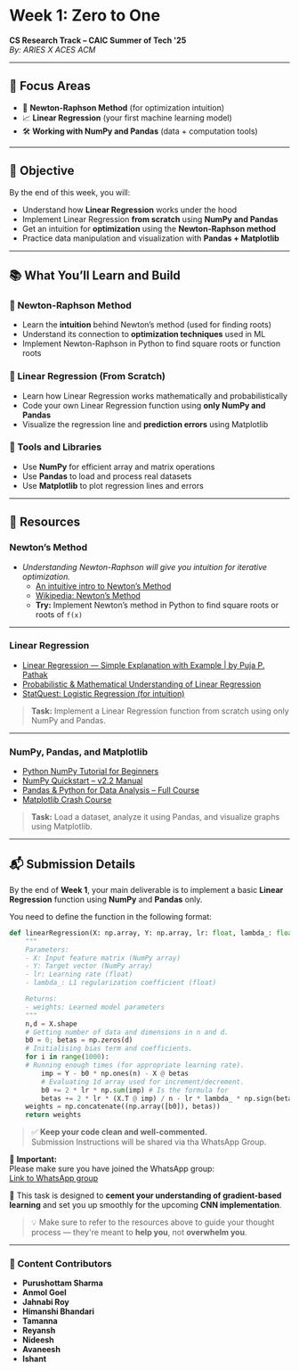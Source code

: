 # Week 1: Zero to One  
**CS Research Track – CAIC Summer of Tech '25**  
*By: ARIES X ACES ACM*

---

## 🎯 Focus Areas

- 🧠 **Newton-Raphson Method** (for optimization intuition)  
- 📈 **Linear Regression** (your first machine learning model)  
- 🛠️ **Working with NumPy and Pandas** (data + computation tools)

---

## 📝 Objective

By the end of this week, you will:
- Understand how **Linear Regression** works under the hood  
- Implement Linear Regression **from scratch** using **NumPy and Pandas**  
- Get an intuition for **optimization** using the **Newton-Raphson method**  
- Practice data manipulation and visualization with **Pandas + Matplotlib**

---

## 📚 What You’ll Learn and Build

### 📌 Newton-Raphson Method
- Learn the **intuition** behind Newton’s method (used for finding roots)  
- Understand its connection to **optimization techniques** used in ML  
- Implement Newton-Raphson in Python to find square roots or function roots

### 📌 Linear Regression (From Scratch)
- Learn how Linear Regression works mathematically and probabilistically  
- Code your own Linear Regression function using **only NumPy and Pandas**  
- Visualize the regression line and **prediction errors** using Matplotlib

### 📌 Tools and Libraries
- Use **NumPy** for efficient array and matrix operations  
- Use **Pandas** to load and process real datasets  
- Use **Matplotlib** to plot regression lines and errors  

---

## 🔗 Resources

### Newton’s Method
- *Understanding Newton-Raphson will give you intuition for iterative optimization.*  
  - [An intuitive intro to Newton’s Method](https://medium.com/@ruhayel/an-intuitive-and-physical-approach-to-newtons-method-86a0bd812ec3)  
  - [Wikipedia: Newton’s Method](https://en.wikipedia.org/wiki/Newton%27s_method)  
  - **Try:** Implement Newton’s method in Python to find square roots or roots of `f(x)`

---

### Linear Regression
- [Linear Regression — Simple Explanation with Example | by Puja P. Pathak](https://pujappathak.medium.com/linear-regression-simple-explanation-with-example-fba51b2c181d)  
- [Probabilistic & Mathematical Understanding of Linear Regression](https://youtu.be/nYGGq5zTlgs?si=48djeWBuwosNEbRv)  
- [StatQuest: Logistic Regression (for intuition)](https://www.youtube.com/watch?v=yIYKR4sgzI8)  

> **Task:** Implement a Linear Regression function from scratch using only NumPy and Pandas.

---

### NumPy, Pandas, and Matplotlib
- [Python NumPy Tutorial for Beginners](https://www.youtube.com/watch?v=QUT1VHiLmmI&t=2064s)  
- [NumPy Quickstart – v2.2 Manual](https://numpy.org/doc/stable/user/quickstart.html)  
- [Pandas & Python for Data Analysis – Full Course](https://www.youtube.com/watch?v=gtjxAH8uaP0&t=4383s)  
- [Matplotlib Crash Course](https://www.youtube.com/watch?v=3Xc3CA655Y4)  

> **Task:** Load a dataset, analyze it using Pandas, and visualize graphs using Matplotlib.

---

## 📬 Submission Details

By the end of **Week 1**, your main deliverable is to implement a basic **Linear Regression** function using **NumPy** and **Pandas** only.

You need to define the function in the following format:

```python
def linearRegression(X: np.array, Y: np.array, lr: float, lambda_: float):
    """
    Parameters:
    - X: Input feature matrix (NumPy array)
    - Y: Target vector (NumPy array)
    - lr: Learning rate (float)
    - lambda_: L1 regularization coefficient (float)

    Returns:
    - weights: Learned model parameters
    """
    n,d = X.shape
    # Getting number of data and dimensions in n and d.
    b0 = 0; betas = np.zeros(d)
    # Initialising bias term and coefficients.
    for i in range(1000):
    # Running enough times (for appropriate learning rate).
        imp = Y - b0 * np.ones(n) - X @ betas
        # Evaluating 1d array used for increment/decrement.
        b0 += 2 * lr * np.sum(imp) # Is the formula for
        betas += 2 * lr * (X.T @ imp) / n - lr * lambda_ * np.sign(betas)
    weights = np.concatenate((np.array([b0]), betas))
    return weights
```
> ✅ **Keep your code clean and well-commented.**  
Submission Instructions will be shared via tha WhatsApp Group.

📢 **Important:**  
Please make sure you have joined the WhatsApp group:  
[Link to WhatsApp group](https://chat.whatsapp.com/HI3NIEHKZwLDPCHTNBquXe)

🧠 This task is designed to **cement your understanding of gradient-based learning** and set you up smoothly for the upcoming **CNN implementation**.

> 💡 Make sure to refer to the resources above to guide your thought process — they're meant to **help you**, not **overwhelm you**.

---

### 🙌 Content Contributors
- **Purushottam Sharma**  
- **Anmol Goel**  
- **Jahnabi Roy**  
- **Himanshi Bhandari**  
- **Tamanna**  
- **Reyansh**  
- **Nideesh**  
- **Avaneesh**  
- **Ishant**

